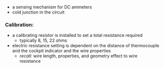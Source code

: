 - a sensing mechanism for DC ammeters
- cold junction in the circuit

### Calibration:
- a calibrating resistor is installed to set a total resistance required
	- typically 8, 15, 22 ohms 
- electric resistance setting is dependent on the distance of thermocouple and the cockpit indicator and the wire properties
	- *recall:* wire length, properties, and geometry effect to wire resistance